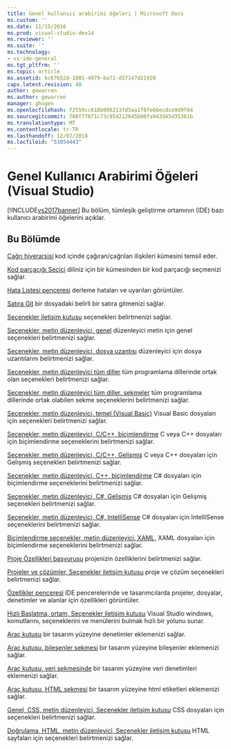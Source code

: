 ```yaml
---
title: Genel kullanıcı arabirimi öğeleri | Microsoft Docs
ms.custom: ''
ms.date: 11/15/2016
ms.prod: visual-studio-dev14
ms.reviewer: ''
ms.suite: ''
ms.technology:
- vs-ide-general
ms.tgt_pltfrm: ''
ms.topic: article
ms.assetid: bc67652d-1001-4979-ba71-d57147d21928
caps.latest.revision: 40
author: gewarren
ms.author: gewarren
manager: ghogen
ms.openlocfilehash: f2559cc618b006213fd5aa1f8fe66ecdce9d9f84
ms.sourcegitcommit: 708f77071c73c95d212645b00fa943d45d35361b
ms.translationtype: MT
ms.contentlocale: tr-TR
ms.lasthandoff: 12/07/2018
ms.locfileid: "53054443"
---
```

# <a name="general-user-interface-elements-visual-studio"></a>Genel Kullanıcı Arabirimi Öğeleri (Visual Studio)
[!INCLUDE[vs2017banner](../../includes/vs2017banner.md)]
Bu bölüm, tümleşik geliştirme ortamının (IDE) bazı kullanıcı arabirimi öğelerini açıklar.

## <a name="in-this-section"></a>Bu Bölümde
 [Çağrı hiyerarşisi](../../ide/reference/call-hierarchy.md) kod içinde çağıran/çağrılan ilişkileri kümesini temsil eder.

 [Kod parçacığı Seçici](../../ide/reference/code-snippet-picker.md) diliniz için bir kümesinden bir kod parçacığı seçmenizi sağlar.

 [Hata Listesi penceresi](../../ide/reference/error-list-window.md) derleme hataları ve uyarıları görüntüler.

 [Satıra Git](../../ide/reference/go-to-line.md) bir dosyadaki belirli bir satıra gitmenizi sağlar.

 [Seçenekler iletişim kutusu](../../ide/reference/options-dialog-box-visual-studio.md) seçenekleri belirtmenizi sağlar.

 [Seçenekler, metin düzenleyici, genel](../../ide/reference/options-text-editor-general.md) düzenleyici metin için genel seçenekleri belirtmenizi sağlar.

 [Seçenekler, metin düzenleyici, dosya uzantısı](../../ide/reference/options-text-editor-file-extension.md) düzenleyici için dosya uzantılarını belirtmenizi sağlar.

 [Seçenekler, metin düzenleyici tüm diller](../../ide/reference/options-text-editor-all-languages.md) tüm programlama dillerinde ortak olan seçenekleri belirtmenizi sağlar.

 [Seçenekler, metin düzenleyici tüm diller, sekmeler](../../ide/reference/options-text-editor-all-languages-tabs.md) tüm programlama dillerinde ortak olabilen sekme seçeneklerini belirtmenizi sağlar.

 [Seçenekler, metin düzenleyici, temel (Visual Basic)](../../ide/reference/options-text-editor-basic-visual-basic.md) Visual Basic dosyaları için seçenekleri belirtmenizi sağlar.

 [Seçenekler, metin düzenleyici, C/C++, biçimlendirme](../../ide/reference/options-text-editor-c-cpp-formatting.md) C veya C++ dosyaları için biçimlendirme seçeneklerini belirtmenizi sağlar.

 [Seçenekler, metin düzenleyici, C/C++, Gelişmiş](../../ide/reference/options-text-editor-c-cpp-advanced.md) C veya C++ dosyaları için Gelişmiş seçenekleri belirtmenizi sağlar.

 [Seçenekler, metin düzenleyici, C++, biçimlendirme](../../ide/reference/options-text-editor-csharp-formatting.md) C# dosyaları için biçimlendirme seçeneklerini belirtmenizi sağlar.

 [Seçenekler, metin düzenleyici, C#, Gelişmiş](../../ide/reference/options-text-editor-csharp-advanced.md) C# dosyaları için Gelişmiş seçenekleri belirtmenizi sağlar.

 [Seçenekler, metin düzenleyici, C#, IntelliSense](../../ide/reference/options-text-editor-csharp-intellisense.md) C# dosyaları için IntelliSense seçeneklerini belirtmenizi sağlar.

 [Biçimlendirme seçenekler, metin düzenleyici, XAML,](../../ide/reference/options-text-editor-xaml-formatting.md) XAML dosyaları için biçimlendirme seçeneklerini belirtmenizi sağlar.

 [Proje Özellikleri başvurusu](../../ide/reference/project-properties-reference.md) projenizin özelliklerini belirtmenizi sağlar.

 [Projeler ve çözümler, Seçenekler iletişim kutusu](../../ide/reference/projects-and-solutions-options-dialog-box.md) proje ve çözüm seçenekleri belirtmenizi sağlar.

 [Özellikler penceresi](../../ide/reference/properties-window.md) IDE pencerelerinde ve tasarımcılarda projeler, dosyalar, denetimler ve alanlar için özellikleri görüntüler.

 [Hızlı Başlatma, ortam, Seçenekler iletişim kutusu](../../ide/reference/quick-launch-environment-options-dialog-box.md) Visual Studio windows, komutlarını, seçeneklerini ve menülerini bulmak hızlı bir yolunu sunar.

 [Araç kutusu](../../ide/reference/toolbox.md) bir tasarım yüzeyine denetimler eklemenizi sağlar.

 [Araç kutusu, bileşenler sekmesi](../../ide/reference/toolbox-components-tab.md) bir tasarım yüzeyine bileşenler eklemenizi sağlar.

 [Araç kutusu, veri sekmesinde](../../ide/reference/toolbox-data-tab.md) bir tasarım yüzeyine veri denetimleri eklemenizi sağlar.

 [Araç kutusu, HTML sekmesi](../../ide/reference/toolbox-html-tab.md) bir tasarım yüzeyine html etiketleri eklemenizi sağlar.

 [Genel, CSS, metin düzenleyici, Seçenekler iletişim kutusu](http://msdn.microsoft.com/library/b33a7617-e69d-4a11-938e-2e218a34a10c) CSS dosyaları için seçenekleri belirtmenizi sağlar.

 [Doğrulama, HTML, metin düzenleyici, Seçenekler iletişim kutusu](http://msdn.microsoft.com/library/9c24ecfe-263e-4bf1-88de-d01be3992863) HTML sayfaları için seçenekleri belirtmenizi sağlar.